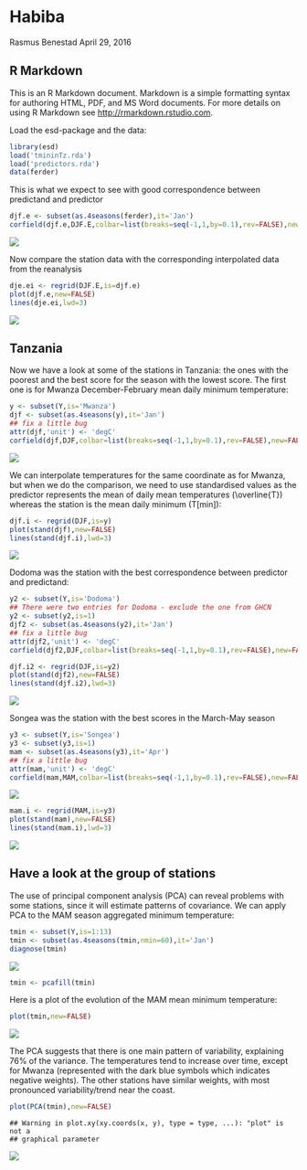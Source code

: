 Habiba
================
Rasmus Benestad
April 29, 2016

R Markdown
----------

This is an R Markdown document. Markdown is a simple formatting syntax for authoring HTML, PDF, and MS Word documents. For more details on using R Markdown see <http://rmarkdown.rstudio.com>.

Load the esd-package and the data:

``` r
library(esd)
load('tmininTz.rda')
load('predictors.rda')
data(ferder)
```

This is what we expect to see with good correspondence between predictand and predictor

``` r
djf.e <- subset(as.4seasons(ferder),it='Jan')
corfield(djf.e,DJF.E,colbar=list(breaks=seq(-1,1,by=0.1),rev=FALSE),new=FALSE)
```

![](tmintest_files/figure-markdown_github/unnamed-chunk-2-1.png)<!-- -->

Now compare the station data with the corresponding interpolated data from the reanalysis

``` r
dje.ei <- regrid(DJF.E,is=djf.e)
plot(djf.e,new=FALSE)
lines(dje.ei,lwd=3)
```

![](tmintest_files/figure-markdown_github/unnamed-chunk-3-1.png)<!-- -->

**Tanzania**
------------

Now we have a look at some of the stations in Tanzania: the ones with the poorest and the best score for the season with the lowest score. The first one is for Mwanza December-February mean daily minimum temperature:

``` r
y <- subset(Y,is='Mwanza')
djf <- subset(as.4seasons(y),it='Jan')
## fix a little bug
attr(djf,'unit') <- 'degC'
corfield(djf,DJF,colbar=list(breaks=seq(-1,1,by=0.1),rev=FALSE),new=FALSE)
```

![](tmintest_files/figure-markdown_github/unnamed-chunk-4-1.png)<!-- -->

We can interpolate temperatures for the same coordinate as for Mwanza, but when we do the comparison, we need to use standardised values as the predictor represents the mean of daily mean temperatures \(\overline{T}\) whereas the station is the mean daily minimum \(T[min]\):

``` r
djf.i <- regrid(DJF,is=y)
plot(stand(djf),new=FALSE)
lines(stand(djf.i),lwd=3)     
```

![](tmintest_files/figure-markdown_github/unnamed-chunk-5-1.png)<!-- -->

Dodoma was the station with the best correspondence between predictor and predictand:

``` r
y2 <- subset(Y,is='Dodoma')
## There were two entries for Dodoma - exclude the one from GHCN
y2 <- subset(y2,is=1)
djf2 <- subset(as.4seasons(y2),it='Jan')
## fix a little bug
attr(djf2,'unit') <- 'degC'
corfield(djf2,DJF,colbar=list(breaks=seq(-1,1,by=0.1),rev=FALSE),new=FALSE)
```

``` r
djf.i2 <- regrid(DJF,is=y2)
plot(stand(djf2),new=FALSE)
lines(stand(djf.i2),lwd=3)     
```

![](tmintest_files/figure-markdown_github/unnamed-chunk-7-1.png)<!-- -->

Songea was the station with the best scores in the March-May season

``` r
y3 <- subset(Y,is='Songea')
y3 <- subset(y3,is=1)
mam <- subset(as.4seasons(y3),it='Apr')
## fix a little bug
attr(mam,'unit') <- 'degC'
corfield(mam,MAM,colbar=list(breaks=seq(-1,1,by=0.1),rev=FALSE),new=FALSE)
```

![](tmintest_files/figure-markdown_github/unnamed-chunk-8-1.png)<!-- -->

``` r
mam.i <- regrid(MAM,is=y3)
plot(stand(mam),new=FALSE)
lines(stand(mam.i),lwd=3)     
```

![](tmintest_files/figure-markdown_github/unnamed-chunk-9-1.png)<!-- -->

Have a look at the group of stations
------------------------------------

The use of principal component analysis (PCA) can reveal problems with some stations, since it will estimate patterns of covariance. We can apply PCA to the MAM season aggregated minimum temperature:

``` r
tmin <- subset(Y,is=1:13)
tmin <- subset(as.4seasons(tmin,nmin=60),it='Jan')
diagnose(tmin)
```

![](tmintest_files/figure-markdown_github/unnamed-chunk-10-1.png)<!-- -->

``` r
tmin <- pcafill(tmin)
```

Here is a plot of the evolution of the MAM mean minimum temperature:

``` r
plot(tmin,new=FALSE)
```

![](tmintest_files/figure-markdown_github/unnamed-chunk-11-1.png)<!-- -->

The PCA suggests that there is one main pattern of variability, explaining 76% of the variance. The temperatures tend to increase over time, except for Mwanza (represented with the dark blue symbols which indicates negative weights). The other stations have similar weights, with most pronounced variability/trend near the coast.

``` r
plot(PCA(tmin),new=FALSE)
```

    ## Warning in plot.xy(xy.coords(x, y), type = type, ...): "plot" is not a
    ## graphical parameter

![](tmintest_files/figure-markdown_github/unnamed-chunk-12-1.png)<!-- -->
